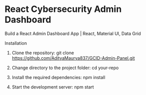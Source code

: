 # React Cybersecurity Admin Dashboard

Build a React Admin Dashboard App | React, Material UI, Data Grid

Installation

1. Clone the repository:
   git clone https://github.com/AdityaMaurya837/GCID-Admin-Panel.git

2. Change directory to the project folder:
   cd your-repo

3. Install the required dependencies:
   npm install

4. Start the development server:
   npm start


